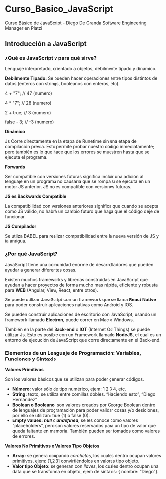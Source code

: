 # Curso_Basico_JavaScript
Curso Básico de JavaScript - Diego De Granda  Software Engineering Manager en Platzi

## Introducción a JavaScript
### ¿Qué es JavaScript y para qué sirve?

Lenguaje interpretado, orientado a objetos, débilmente tipado y dinámico.

**Debilmente Tipado:**
Se pueden hacer operaciones entre tipos distintos de datos (enteros con strings, booleanos con enteros, etc).

4 + "7"; // 47 (numero)

4 * "7"; // 28 (numero)

2 + true; // 3 (numero)

false - 3; // -3 (numero)


**Dinámico**

Js Corre directamente en la etapa de Runetime sin una etapa de compilación previa. Esto permite probar nuestro código inmediatamente; pero también es lo que hace que los errores se muestren hasta que se ejecuta el programa.


**Forwards**

Ser compatible con versiones futuras significa incluir una adición al lenguaje en un programa no causaría que se rompa si se ejecuta en un motor JS anterior. JS no es compatible con versiones futuras.

**JS es Backwards Compatible**

La compatibilidad con versiones anteriores significa que cuando se acepta como JS válido, no habrá un cambio futuro que haga que el código deje de funcionar.

**JS Compilador**

Se utilza BABEL para realizar compatibilidad entre la nueva versión de JS y la antigua.

### ¿Por qué JavaScript?

JavaScript tiene una comunidad enorme de desarrolladores que pueden ayudar a generar diferentes cosas.

Existen muchos frameworks y librerías construidas en JavaScript que ayudan a hacer proyectos de forma mucho mas rápida, eficiente y robusta para **WEB** (Angular, View, React, entre otros).

Se puede utilizar JavaScript con un framework que se llama **React Native** para poder construir aplicaciones nativas como Android y IOS.

Se pueden construir aplicaciones de escritorio con JavaScript, usando un framework llamado **Electron**, puede correr en Mac o Windows.

También en la parte del **Back-end** o **IOT** (Internet Od Things) se puede utilizar Js. Esto es posible con un Framework llamado **NodeJS**, el cual es un entorno de ejecución de JavaScript que corre directamente en el Back-end.

### Elementos de un Lenguaje de Programación: Variables, Funciones y Sintaxis

**Valores Primitivos** 

Son los valores básicos que se utilizan para poder generar códigos.

* **Número:** valor sólo de tipo numérico, ejem: 1 2 3 4, etc.
* **String:** texto, se utiliza entre comillas dobles. “Haciendo esto”, “Diego Hernández”
* **Boolean o Booleano:** son valores creados por George Boolean dentro de lenguajes de programación para poder validar cosas y/o desiciones, por ello se utilizan: true (1) o false (0).
* **Empty values:** ***null*** o ***undefined***, se les conoce como valores “placeholders”, pero son valores reservados para un tipo de valor que queda faltante en memoria. También pueden ser tomados como valores de errores.

**Valores No Primitivos o Valores Tipo Objetos**

* **Array:** se genera ocupando *corchetes*, los cuales dentro ocupan valores primitivos, ejem: [1,2,3] convirtiéndolos en valores tipo objeto.
* **Valor tipo Objeto:** se generan con *llaves*, los cuales dentro ocupan una data que se transforma en objeto, ejem de sintaxis: { nombre: “Diego”}.

